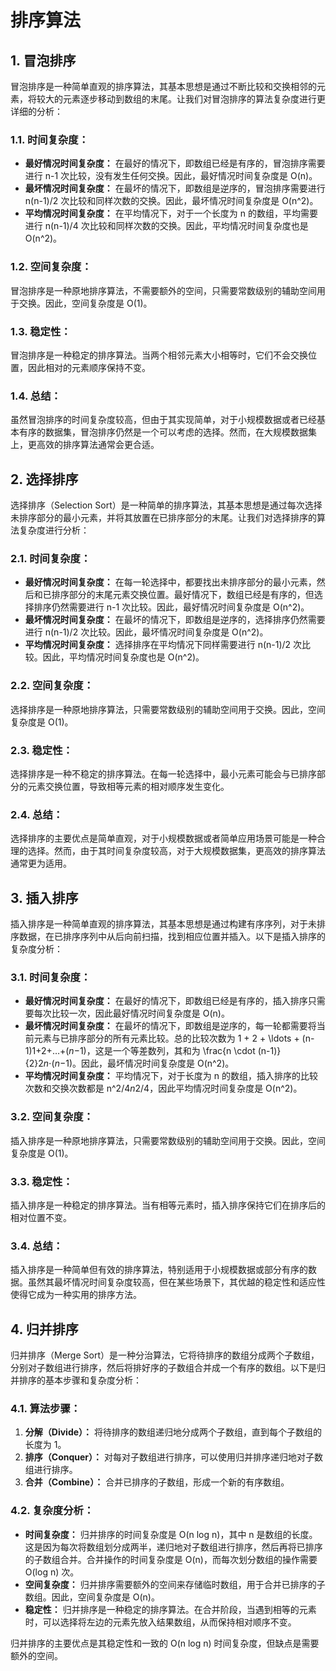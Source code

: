 # 排序算法

## 1. 冒泡排序

冒泡排序是一种简单直观的排序算法，其基本思想是通过不断比较和交换相邻的元素，将较大的元素逐步移动到数组的末尾。让我们对冒泡排序的算法复杂度进行更详细的分析：

### 1.1. 时间复杂度：

- **最好情况时间复杂度：** 在最好的情况下，即数组已经是有序的，冒泡排序需要进行 n-1 次比较，没有发生任何交换。因此，最好情况时间复杂度是 O(n)。
- **最坏情况时间复杂度：** 在最坏的情况下，即数组是逆序的，冒泡排序需要进行 n(n-1)/2 次比较和同样次数的交换。因此，最坏情况时间复杂度是 O(n^2)。
- **平均情况时间复杂度：** 在平均情况下，对于一个长度为 n 的数组，平均需要进行 n(n-1)/4 次比较和同样次数的交换。因此，平均情况时间复杂度也是 O(n^2)。

### 1.2. 空间复杂度：

冒泡排序是一种原地排序算法，不需要额外的空间，只需要常数级别的辅助空间用于交换。因此，空间复杂度是 O(1)。

### 1.3. 稳定性：

冒泡排序是一种稳定的排序算法。当两个相邻元素大小相等时，它们不会交换位置，因此相对的元素顺序保持不变。

### 1.4. 总结：

虽然冒泡排序的时间复杂度较高，但由于其实现简单，对于小规模数据或者已经基本有序的数据集，冒泡排序仍然是一个可以考虑的选择。然而，在大规模数据集上，更高效的排序算法通常会更合适。

## 2. 选择排序


选择排序（Selection Sort）是一种简单的排序算法，其基本思想是通过每次选择未排序部分的最小元素，并将其放置在已排序部分的末尾。让我们对选择排序的算法复杂度进行分析：

### 2.1. 时间复杂度：

- **最好情况时间复杂度：** 在每一轮选择中，都要找出未排序部分的最小元素，然后和已排序部分的末尾元素交换位置。最好情况下，数组已经是有序的，但选择排序仍然需要进行 n-1 次比较。因此，最好情况时间复杂度是 O(n^2)。
- **最坏情况时间复杂度：** 在最坏的情况下，即数组是逆序的，选择排序仍然需要进行 n(n-1)/2 次比较。因此，最坏情况时间复杂度是 O(n^2)。
- **平均情况时间复杂度：** 选择排序在平均情况下同样需要进行 n(n-1)/2 次比较。因此，平均情况时间复杂度也是 O(n^2)。

### 2.2. 空间复杂度：

选择排序是一种原地排序算法，只需要常数级别的辅助空间用于交换。因此，空间复杂度是 O(1)。

### 2.3. 稳定性：

选择排序是一种不稳定的排序算法。在每一轮选择中，最小元素可能会与已排序部分的元素交换位置，导致相等元素的相对顺序发生变化。

### 2.4. 总结：

选择排序的主要优点是简单直观，对于小规模数据或者简单应用场景可能是一种合理的选择。然而，由于其时间复杂度较高，对于大规模数据集，更高效的排序算法通常更为适用。

## 3. 插入排序

插入排序是一种简单直观的排序算法，其基本思想是通过构建有序序列，对于未排序数据，在已排序序列中从后向前扫描，找到相应位置并插入。以下是插入排序的复杂度分析：

### 3.1. 时间复杂度：

- **最好情况时间复杂度：** 在最好的情况下，即数组已经是有序的，插入排序只需要每次比较一次，因此最好情况时间复杂度是 O(n)。
- **最坏情况时间复杂度：** 在最坏的情况下，即数组是逆序的，每一轮都需要将当前元素与已排序部分的所有元素比较。总的比较次数为 1 + 2 + \ldots + (n-1)1+2+…+(*n*−1)，这是一个等差数列，其和为 \frac{n \cdot (n-1)}{2}2*n*⋅(*n*−1)。因此，最坏情况时间复杂度是 O(n^2)。
- **平均情况时间复杂度：** 平均情况下，对于长度为 n 的数组，插入排序的比较次数和交换次数都是 n^2/4*n*2/4，因此平均情况时间复杂度是 O(n^2)。

### 3.2. 空间复杂度：

插入排序是一种原地排序算法，只需要常数级别的辅助空间用于交换。因此，空间复杂度是 O(1)。

### 3.3. 稳定性：

插入排序是一种稳定的排序算法。当有相等元素时，插入排序保持它们在排序后的相对位置不变。

### 3.4. 总结：

插入排序是一种简单但有效的排序算法，特别适用于小规模数据或部分有序的数据。虽然其最坏情况时间复杂度较高，但在某些场景下，其优越的稳定性和适应性使得它成为一种实用的排序方法。

## 4. 归并排序

归并排序（Merge Sort）是一种分治算法，它将待排序的数组分成两个子数组，分别对子数组进行排序，然后将排好序的子数组合并成一个有序的数组。以下是归并排序的基本步骤和复杂度分析：

### 4.1. 算法步骤：

1. **分解（Divide）：** 将待排序的数组递归地分成两个子数组，直到每个子数组的长度为 1。
2. **排序（Conquer）：** 对每对子数组进行排序，可以使用归并排序递归地对子数组进行排序。
3. **合并（Combine）：** 合并已排序的子数组，形成一个新的有序数组。

### 4.2. 复杂度分析：

- **时间复杂度：** 归并排序的时间复杂度是 O(n log n)，其中 n 是数组的长度。这是因为每次将数组划分成两半，递归地对子数组进行排序，然后再将已排序的子数组合并。合并操作的时间复杂度是 O(n)，而每次划分数组的操作需要 O(log n) 次。
- **空间复杂度：** 归并排序需要额外的空间来存储临时数组，用于合并已排序的子数组。因此，空间复杂度是 O(n)。
- **稳定性：** 归并排序是一种稳定的排序算法。在合并阶段，当遇到相等的元素时，可以选择将左边的元素先放入结果数组，从而保持相对顺序不变。

归并排序的主要优点是其稳定性和一致的 O(n log n) 时间复杂度，但缺点是需要额外的空间。